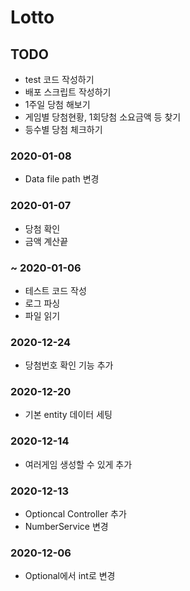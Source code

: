 # Lotto

## TODO
- test 코드 작성하기
- 배포 스크립트 작성하기
- 1주일 당첨 해보기
- 게임별 당첨현황, 1회당첨 소요금액 등 찾기
- 등수별 당첨 체크하기


### 2020-01-08
- Data file path 변경
### 2020-01-07
- 당첨 확인
- 금액 계산끝
### ~ 2020-01-06
- 테스트 코드 작성
- 로그 파싱
- 파일 읽기

### 2020-12-24
- 당첨번호 확인 기능 추가
### 2020-12-20
- 기본 entity 데이터 세팅
### 2020-12-14
- 여러게임 생성할 수 있게 추가

### 2020-12-13
- Optioncal Controller 추가
- NumberService 변경
### 2020-12-06
- Optional에서 int로 변경